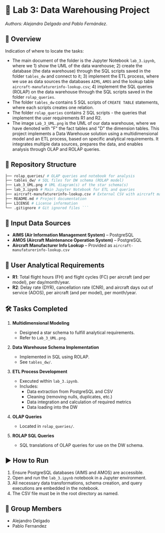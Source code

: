 # 🛫 Lab 3: Data Warehousing Project
 
 *Authors: Alejandro Delgado and Pablo Fernández*. 
 ## 📌 Overview
 
 Indication of where to locate the tasks:
 - The main document of the folder is the Jupyter Notebook `lab_3.ipynb`, where we 1) show the UML of the data warehouse; 2) create the database (the data warehouse) through the SQL scripts saved in the folder `tables_dw` and connect to it; 3) implement the ETL process, where we use as data sources the databases `AIMS`, `AMOS` and the lookup table `aircraft-manufaturerinfo-lookup.csv`; 4) implement the SQL queries (ROLAP) on the data warehouse through the SQL scripts saved in the folder `rolap_queries`.
 - The folder `tables_dw` contains 5 SQL scripts of `CREATE TABLE` statements, where each scripts creates one relation.
 - The folder `rolap_queries` contains 2 SQL scripts - the queries that implement the user requirements R1 and R2.
 - The image `Lab_3_UML.png` is the UML of our data warehouse, where we have denoted with "F" the fact tables and "D" the dimension tables.
 This project implements a Data Warehouse solution using a multidimensional model and an ETL process, based on specific analytical requirements. It integrates multiple data sources, prepares the data, and enables analysis through OLAP and ROLAP queries.
 
 ## 📁 Repository Structure
 
```bash
├── rolap_queries/ # OLAP queries and notebook for analysis
├── tables_dw/ # SQL files for DW schema (ROLAP model)
├── Lab_3_UML.png # UML diagram(s) of the star schema(s)
├── lab_3.ipynb # Main Jupyter Notebook for ETL and queries
├── aircraft-manufaturerinfo-lookup.csv # External CSV with aircraft manufacturer data
├── README.md # Project documentation
├── LICENSE # License information
└── .gitignore # Git ignored files ``` 
 ```
 ## 🧩 Input Data Sources
 
 - **AIMS (Air Information Management System)** – PostgreSQL
 - **AMOS (Aircraft Maintenance Operation System)** – PostgreSQL
 - **Aircraft Manufacturer Info Lookup** – Provided as `aircraft-manufaturerinfo-lookup.csv`
 
 ## 🎯 User Analytical Requirements
 
 - **R1**: Total flight hours (FH) and flight cycles (FC) per aircraft (and per model), per day/month/year.
 - **R2**: Delay rate (DYR), cancellation rate (CNR), and aircraft days out of service (ADOS), per aircraft (and per model), per month/year.
 
 ## 🛠️ Tasks Completed
 
 1. **Multidimensional Modeling**  
    - Designed a star schema to fulfill analytical requirements.
    - Refer to `Lab_3_UML.png`.
 
 2. **Data Warehouse Schema Implementation**  
    - Implemented in SQL using ROLAP.
    - See `tables_dw/`.
 
 3. **ETL Process Development**  
    - Executed within `lab_3.ipynb`.
    - Includes:
      - Data extraction from PostgreSQL and CSV
      - Cleaning (removing nulls, duplicates, etc.)
      - Data integration and calculation of required metrics
      - Data loading into the DW
 
 4. **OLAP Queries**  
    - Located in `rolap_queries/`.
 
 5. **ROLAP SQL Queries**  
    - SQL translations of OLAP queries for use on the DW schema.
 
 ## ▶️ How to Run
 
 1. Ensure PostgreSQL databases (AIMS and AMOS) are accessible.
 2. Open and run the `lab_3.ipynb` notebook in a Jupyter environment.
 3. All necessary data transformations, schema creation, and query executions are embedded in the notebook.
 4. The CSV file must be in the root directory as named.
 
 ## 👥 Group Members
 
 - Alejandro Delgado
 - Pablo Fernandez
